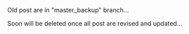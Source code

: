 Old post are in "master_backup" branch...

Soon will be deleted once all post are revised and updated...